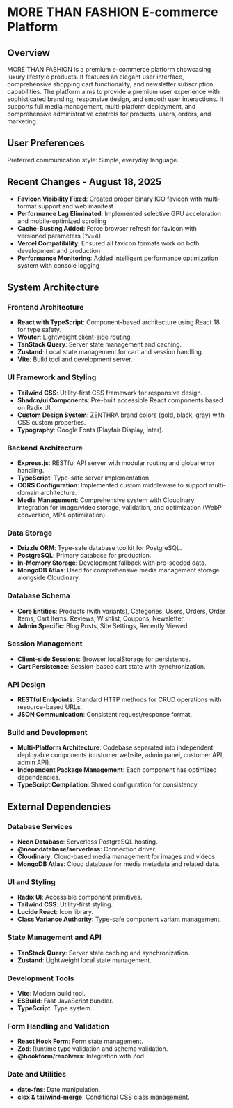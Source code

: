 # MORE THAN FASHION E-commerce Platform

## Overview
MORE THAN FASHION is a premium e-commerce platform showcasing luxury lifestyle products. It features an elegant user interface, comprehensive shopping cart functionality, and newsletter subscription capabilities. The platform aims to provide a premium user experience with sophisticated branding, responsive design, and smooth user interactions. It supports full media management, multi-platform deployment, and comprehensive administrative controls for products, users, orders, and marketing.

## User Preferences
Preferred communication style: Simple, everyday language.

## Recent Changes - August 18, 2025
- **Favicon Visibility Fixed**: Created proper binary ICO favicon with multi-format support and web manifest
- **Performance Lag Eliminated**: Implemented selective GPU acceleration and mobile-optimized scrolling
- **Cache-Busting Added**: Force browser refresh for favicon with versioned parameters (?v=4)
- **Vercel Compatibility**: Ensured all favicon formats work on both development and production
- **Performance Monitoring**: Added intelligent performance optimization system with console logging

## System Architecture

### Frontend Architecture
- **React with TypeScript**: Component-based architecture using React 18 for type safety.
- **Wouter**: Lightweight client-side routing.
- **TanStack Query**: Server state management and caching.
- **Zustand**: Local state management for cart and session handling.
- **Vite**: Build tool and development server.

### UI Framework and Styling
- **Tailwind CSS**: Utility-first CSS framework for responsive design.
- **Shadcn/ui Components**: Pre-built accessible React components based on Radix UI.
- **Custom Design System**: ZENTHRA brand colors (gold, black, gray) with CSS custom properties.
- **Typography**: Google Fonts (Playfair Display, Inter).

### Backend Architecture
- **Express.js**: RESTful API server with modular routing and global error handling.
- **TypeScript**: Type-safe server implementation.
- **CORS Configuration**: Implemented custom middleware to support multi-domain architecture.
- **Media Management**: Comprehensive system with Cloudinary integration for image/video storage, validation, and optimization (WebP conversion, MP4 optimization).

### Data Storage
- **Drizzle ORM**: Type-safe database toolkit for PostgreSQL.
- **PostgreSQL**: Primary database for production.
- **In-Memory Storage**: Development fallback with pre-seeded data.
- **MongoDB Atlas**: Used for comprehensive media management storage alongside Cloudinary.

### Database Schema
- **Core Entities**: Products (with variants), Categories, Users, Orders, Order Items, Cart Items, Reviews, Wishlist, Coupons, Newsletter.
- **Admin Specific**: Blog Posts, Site Settings, Recently Viewed.

### Session Management
- **Client-side Sessions**: Browser localStorage for persistence.
- **Cart Persistence**: Session-based cart state with synchronization.

### API Design
- **RESTful Endpoints**: Standard HTTP methods for CRUD operations with resource-based URLs.
- **JSON Communication**: Consistent request/response format.

### Build and Development
- **Multi-Platform Architecture**: Codebase separated into independent deployable components (customer website, admin panel, customer API, admin API).
- **Independent Package Management**: Each component has optimized dependencies.
- **TypeScript Compilation**: Shared configuration for consistency.

## External Dependencies

### Database Services
- **Neon Database**: Serverless PostgreSQL hosting.
- **@neondatabase/serverless**: Connection driver.
- **Cloudinary**: Cloud-based media management for images and videos.
- **MongoDB Atlas**: Cloud database for media metadata and related data.

### UI and Styling
- **Radix UI**: Accessible component primitives.
- **Tailwind CSS**: Utility-first styling.
- **Lucide React**: Icon library.
- **Class Variance Authority**: Type-safe component variant management.

### State Management and API
- **TanStack Query**: Server state caching and synchronization.
- **Zustand**: Lightweight local state management.

### Development Tools
- **Vite**: Modern build tool.
- **ESBuild**: Fast JavaScript bundler.
- **TypeScript**: Type system.

### Form Handling and Validation
- **React Hook Form**: Form state management.
- **Zod**: Runtime type validation and schema validation.
- **@hookform/resolvers**: Integration with Zod.

### Date and Utilities
- **date-fns**: Date manipulation.
- **clsx & tailwind-merge**: Conditional CSS class management.
```